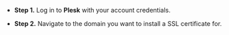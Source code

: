 * **Step 1.** Log in to **Plesk** with your account credentials.

* **Step 2.** Navigate to the domain you want to install a SSL certificate for.
